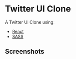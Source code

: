# Twitter UI Clone

A Twitter UI Clone using:
- [React](https://pt-br.reactjs.org/)
- [SASS](https://sass-lang.com/)

## Screenshots

